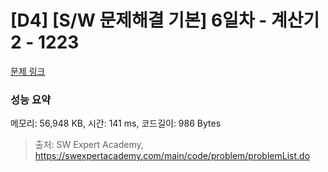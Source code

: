 # [D4] [S/W 문제해결 기본] 6일차 - 계산기2 - 1223 

[문제 링크](https://swexpertacademy.com/main/code/problem/problemDetail.do?contestProbId=AV14nnAaAFACFAYD) 

### 성능 요약

메모리: 56,948 KB, 시간: 141 ms, 코드길이: 986 Bytes



> 출처: SW Expert Academy, https://swexpertacademy.com/main/code/problem/problemList.do